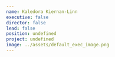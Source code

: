 ```yaml
---
name: Kaledora Kiernan-Linn
executive: false
director: false
lead: false
position: undefined
project: undefined
image: ../assets/default_exec_image.png
---
```


